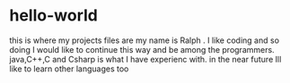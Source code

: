 # hello-world
this is where my projects files are
my name is Ralph . I like coding and so doing I would like to continue this way and be among the programmers. java,C++,C and Csharp is what I have experienc with. in the near future Ill like to learn other languages too
